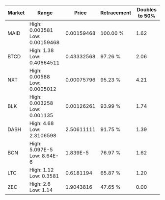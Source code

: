 | Market | Range | Price| Retracement | Doubles to 50% |
| --- | --- | --- | --- | --- |
| MAID | High: 0.003581<br />Low: 0.00159468 | 0.00159468 | 100.00 % | 1.62 |
| BTCD | High: 1.38<br />Low: 0.40664511 | 0.43332568 | 97.26 % | 2.06 |
| NXT | High: 0.00588<br />Low: 0.0005012 | 0.00075796 | 95.23 % | 4.21 |
| BLK | High: 0.003258<br />Low: 0.001135 | 0.00126261 | 93.99 % | 1.74 |
| DASH | High: 4.68<br />Low: 2.3106598 | 2.50611111 | 91.75 % | 1.39 |
| BCN | High: 5.097E-5<br />Low: 8.64E-6 | 1.839E-5 | 76.97 % | 1.62 |
| LTC | High: 1.12<br />Low: 0.3581 | 0.6181194 | 65.87 % | 1.20 |
| ZEC | High: 2.6<br />Low: 1.14 | 1.9043816 | 47.65 % | 0.00 |
